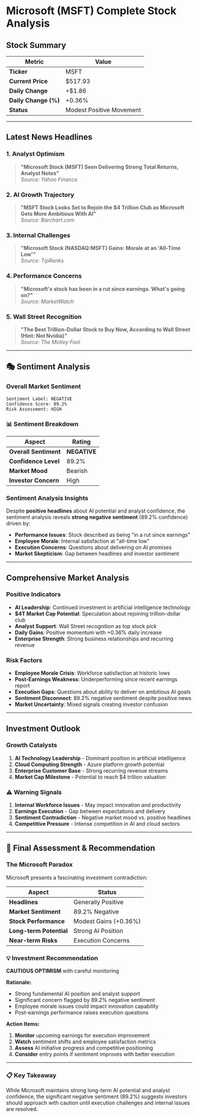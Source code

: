 # Microsoft (MSFT) Complete Stock Analysis

##  Stock Summary

| Metric | Value |
|--------|-------|
| **Ticker** | MSFT |
| **Current Price** | $517.93 |
| **Daily Change** | +$1.86 |
| **Daily Change (%)** | +0.36% |
| **Status** | Modest Positive Movement |

---

##  Latest News Headlines

### 1.  **Analyst Optimism**
> **"Microsoft Stock (MSFT) Seen Delivering Strong Total Returns, Analyst Notes"**  
> *Source: Yahoo Finance*

### 2.  **AI Growth Trajectory**
> **"MSFT Stock Looks Set to Rejoin the $4 Trillion Club as Microsoft Gets More Ambitious With AI"**  
> *Source: Barchart.com*

### 3.  **Internal Challenges**
> **"Microsoft Stock (NASDAQ:MSFT) Gains: Morale at an 'All-Time Low'"**  
> *Source: TipRanks*

### 4.  **Performance Concerns**
> **"Microsoft's stock has been in a rut since earnings. What's going on?"**  
> *Source: MarketWatch*

### 5.  **Wall Street Recognition**
> **"The Best Trillion-Dollar Stock to Buy Now, According to Wall Street (Hint: Not Nvidia)"**  
> *Source: The Motley Fool*

---

## 🎭 Sentiment Analysis

### Overall Market Sentiment
```
Sentiment Label: NEGATIVE
Confidence Score: 89.2%
Risk Assessment: HIGH
```

### 📊 Sentiment Breakdown

| Aspect | Rating |
|--------|--------|
| **Overall Sentiment** |  **NEGATIVE** |
| **Confidence Level** | 89.2% |
| **Market Mood** | Bearish |
| **Investor Concern** | High |

###  Sentiment Analysis Insights

Despite **positive headlines** about AI potential and analyst confidence, the sentiment analysis reveals **strong negative sentiment** (89.2% confidence) driven by:

-  **Performance Issues**: Stock described as being "in a rut since earnings"
-  **Employee Morale**: Internal satisfaction at "all-time low"
-  **Execution Concerns**: Questions about delivering on AI promises
-  **Market Skepticism**: Gap between headlines and investor sentiment

---

##  Comprehensive Market Analysis

###  **Positive Indicators**

-  **AI Leadership**: Continued investment in artificial intelligence technology
-  **$4T Market Cap Potential**: Speculation about rejoining trillion-dollar club
-  **Analyst Support**: Wall Street recognition as top stock pick
-  **Daily Gains**: Positive momentum with +0.36% daily increase
-  **Enterprise Strength**: Strong business relationships and recurring revenue

###  **Risk Factors**

-  **Employee Morale Crisis**: Workforce satisfaction at historic lows
-  **Post-Earnings Weakness**: Underperforming since recent earnings report
-  **Execution Gaps**: Questions about ability to deliver on ambitious AI goals
-  **Sentiment Disconnect**: 89.2% negative sentiment despite positive news
-  **Market Uncertainty**: Mixed signals creating investor confusion

---

##  Investment Outlook

###  **Growth Catalysts**

1. **AI Technology Leadership** - Dominant position in artificial intelligence
2. **Cloud Computing Strength** - Azure platform growth potential  
3. **Enterprise Customer Base** - Strong recurring revenue streams
4. **Market Cap Milestone** - Potential to reach $4 trillion valuation

### ⚠ **Warning Signals**

1. **Internal Workforce Issues** - May impact innovation and productivity
2. **Earnings Execution** - Gap between expectations and delivery
3. **Sentiment Contradiction** - Negative market mood vs. positive headlines
4. **Competitive Pressure** - Intense competition in AI and cloud sectors

---

## 🏁 Final Assessment & Recommendation

###  **The Microsoft Paradox**

Microsoft presents a fascinating investment contradiction:

| Aspect | Status |
|--------|--------|
| **Headlines** |  Generally Positive |
| **Market Sentiment** |  89.2% Negative |
| **Stock Performance** |  Modest Gains (+0.36%) |
| **Long-term Potential** |  Strong AI Position |
| **Near-term Risks** |  Execution Concerns |

### 💡 **Investment Recommendation**

**CAUTIOUS OPTIMISM** with careful monitoring

**Rationale:**
- Strong fundamental AI position and analyst support
- Significant concern flagged by 89.2% negative sentiment
- Employee morale issues could impact innovation capability
- Post-earnings performance raises execution questions

**Action Items:**
1.  **Monitor** upcoming earnings for execution improvement
2.  **Watch** sentiment shifts and employee satisfaction metrics  
3.  **Assess** AI initiative progress and competitive positioning
4.  **Consider** entry points if sentiment improves with better execution

---

### 📋 **Key Takeaway**

While Microsoft maintains strong long-term AI potential and analyst confidence, the significant negative sentiment (89.2%) suggests investors should approach with caution until execution challenges and internal issues are resolved.
